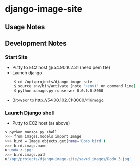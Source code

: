 # django-image-site

## Usage Notes

## Development Notes
### Start Site
+ Putty to EC2 host @ 54.90.102.31 (need pem file)
+ Launch django
```bash
    $ cd /opt/projects/django-image-site
    $ source env/bin/activate (note '(env)' on command line)
    $ python manage.py runserver 0.0.0.0:8000
```
+ Browser to http://54.90.102.31:8000/v1/image

### Launch Django shell
+ Putty to EC2 host (as above)
```bash
$ python manage.py shell
>>> from images.models import Image
>>> bird = Image.objects.get(name='Dodo bird')
>>> bird.image.name
u'Dodo.3.jpg'
>>> bird.image.path
u'/opt/projects/django-image-site/saved_images/Dodo.3.jpg'
```
